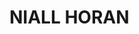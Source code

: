 <!DOCTYPE html>

<html lang="en">

<head>

<meta charset="UTF-8">

<meta name="viewport" content="width=device-width, initial-scale=1.0">

<title>Display Name</title>

</head>

<body>

<h1>NIALL HORAN</h1>

</body>

</html>
